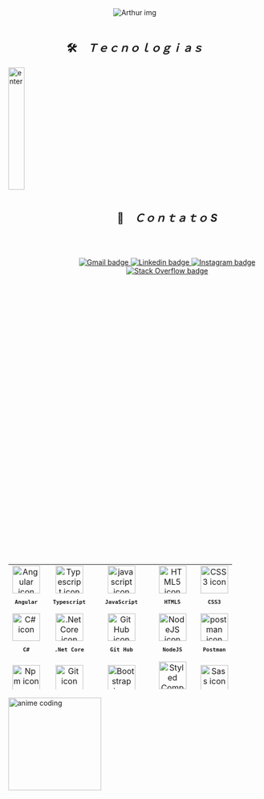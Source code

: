 <div align="center">
  <img src="https://i.postimg.cc/KvPT8WLk/axthurx.png" alt="Arthur img" />
</div>
<br>
<h2 align="center">🛠️ &ensp; <i>Ｔｅｃｎｏｌｏｇｉａｓ</i></h2>
<img align="left" width="25%" src="https://gifdb.com/images/high/aesthetic-anime-delete-my-life-kohgafde3t1qxn58.gif" alt="enter" border="0">
<table align="right" width="60%" height="250px">
  <tr>
    <td align="center">
      <img src="https://skillicons.dev/icons?i=angular" width="55px" alt="Angular icon"/><br>
      <sub>
        <b>
          <pre>Angular</pre>
        </b>
      </sub>
    </td>
    <td align="center">
      <img src="https://skillicons.dev/icons?i=ts" width="55px" alt="Typescript icon"/><br>
      <sub>
        <b>
          <pre>Typescript</pre>
        </b>
      </sub>
    </td>
    <td align="center">
      <img src="https://skillicons.dev/icons?i=js" width="55px" alt="javascript icon"/><br>
      <sub>
        <b>
          <pre>JavaScript</pre>
        </b>
      </sub>
    </td>
    <td align="center">
      <img src="https://skillicons.dev/icons?i=html" width="55px" alt="HTML5 icon"/><br>
      <sub>
        <b>
          <pre>HTML5</pre>
        </b>
      </sub>
    </td>
    <td align="center">
      <img src="https://skillicons.dev/icons?i=css" width="55px" alt="CSS3 icon"/><br>
      <sub>
        <b>
          <pre>CSS3</pre>
        </b>
      </sub>
    </td>
  </tr>
  <tr>
   <td align="center">
      <img src="https://user-images.githubusercontent.com/25181517/121405384-444d7300-c95d-11eb-959f-913020d3bf90.png" width="55px" alt="C# icon"/><br>
      <sub>
        <b>
          <pre>C#</pre>
        </b>
      </sub>
    </td>
     <td align="center">
      <img src="https://user-images.githubusercontent.com/25181517/121405754-b4f48f80-c95d-11eb-8893-fc325bde617f.png" width="55px" alt=".Net Core icon"/><br>
      <sub>
        <b>
          <pre>.Net Core</pre>
        </b>
      </sub>
    </td>
    <td align="center">
      <img src="https://raw.githubusercontent.com/jmnote/z-icons/master/svg/github.svg" width="55px" alt="Git Hub icon"/><br>
      <sub>
        <b>
          <pre>Git Hub</pre>
        </b>
      </sub>
    </td>
    <td align="center">
      <img src="https://skillicons.dev/icons?i=nodejs" width="55px" alt="NodeJS icon"/><br>
      <sub>
        <b>
          <pre>NodeJS</pre>
        </b>
      </sub>
    </td> 
    <td align="center">
      <img src="https://skillicons.dev/icons?i=postman" width="55px" alt="postman icon"/><br>
      <sub>
        <b>
          <pre>Postman</pre>
        </b>
      </sub>
    </td>
  </tr>
  <tr>
    <td align="center">
      <img src="https://user-images.githubusercontent.com/25181517/121401671-49102800-c959-11eb-9f6f-74d49a5e1774.png" width="55px" alt="Npm icon"/><br>
      <sub>
        <b>
          <pre>Npm</pre>
        </b>
      </sub>
    </td>
    <td align="center">
      <img src="https://user-images.githubusercontent.com/25181517/192108372-f71d70ac-7ae6-4c0d-8395-51d8870c2ef0.png" width="55px" alt="Git icon"/><br>
      <sub>
        <b>
          <pre>Git</pre>
        </b>
      </sub>
    </td>
    <td align="center">
      <img src="https://skillicons.dev/icons?i=bootstrap" width="55px" alt="Bootstrap icon"/><br>
      <sub>
        <b>
          <pre>Bootstrap</pre>
        </b>
      </sub>
    </td>
    <td align="center">
      <img src="https://skillicons.dev/icons?i=styledcomponents" width="55px" alt="Styled Components icon"/><br>
      <sub>
        <b>
          <pre>Styled<br>Components</pre>
        </b>
      </sub>
    </td>
    <td align="center">
      <img src="https://skillicons.dev/icons?i=sass" width="55px" alt="Sass icon"/><br>
      <sub>
        <b>
          <pre>Sass</pre>
        </b>
      </sub>
    </td>
  </tr> 
  <tr>
    <td align="center">
      <img src="https://skillicons.dev/icons?i=vscode" width="55px" alt="visual studio code icon"/><br>
      <sub>
        <b>
          <pre>VSCode</pre>
        </b>
      </sub>
    </td> 
    <td align="center">
      <img src="https://skillicons.dev/icons?i=visualstudio" width="55px" alt="Visual Studio icon"/><br>
      <sub>
        <b>
          <pre>Visual Studio</pre>
        </b>
      </sub>
    </td> 
    <td align="center">
      <img src="https://user-images.githubusercontent.com/25181517/192108895-20dc3343-43e3-4a54-a90e-13a4abbc57b9.png" width="55px" alt="Android studio icon"/><br>
      <sub>
        <b>
          <pre>Android Studio</pre>
        </b>
      </sub>
    </td> 
    <td align="center">
      <img src="https://user-images.githubusercontent.com/86276393/205502680-8c4634eb-5032-446c-a5ff-d669a0fa787c.png" width="80px" alt="Linux and Windows icon"/><br>
      <sub>
        <b>
          <pre>Linux /<br>Windows</pre>
        </b>
      </sub>
    </td>
     <td align="center">
      <img src="https://skillicons.dev/icons?i=bash" width="55px" alt="bash icon"/><br>
      <sub>
        <b>
          <pre>Terminal</pre>
        </b>
      </sub>
    </td>
  </tr>
</table>
<br><br><br><br><br><br><br><br><br><br><br><br><br><br><br>

<h2 align="center">📩 &ensp; <i>Ｃｏｎｔａｔｏ S</i></h2>
<img align="left" width="185px" src="https://i.pinimg.com/originals/6f/79/76/6f797684a8c8c13fee9523c190bf72ec.gif" alt="anime coding">
<br><br>
<p align="center">
  <a href="mailto:arthurmartins696@gmail.com" target="_blank">
    <img src="https://img.shields.io/badge/Gmail-D14836?style=for-the-badge&logo=gmail&logoColor=white" alt="Gmail badge">
  </a>
  <a href="https://www.linkedin.com/in/arthur-martins-a5516214a/" target="_blank">
    <img src="https://img.shields.io/badge/LinkedIn-0077B5?style=for-the-badge&logo=linkedin&logoColor=white" alt="Linkedin badge">
  </a>
  <a href="https://www.instagram.com/arthurxmartins/" target="_blank">
    <img src="https://img.shields.io/badge/Instagram-E4405F?style=for-the-badge&logo=instagram&logoColor=white" alt="Instagram badge">
  </a>
  <a href="https://stackoverflow.com/users/20879575/arthurx" target="_blank">
    <img src="https://user-images.githubusercontent.com/86276393/194973392-6c133c92-13a3-4659-8fb1-08073cd1b417.png" alt="Stack Overflow badge">
  </a>
</p>
<br><br><br>


